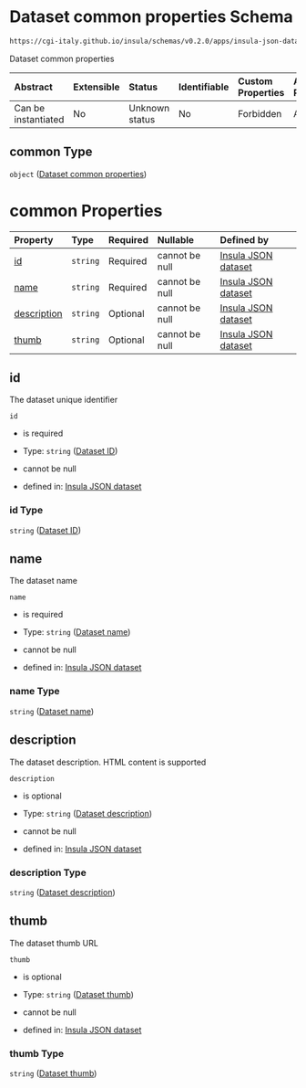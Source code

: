 # Dataset common properties Schema

```txt
https://cgi-italy.github.io/insula/schemas/v0.2.0/apps/insula-json-dataset.schema.json#/$defs/common
```

Dataset common properties

| Abstract            | Extensible | Status         | Identifiable | Custom Properties | Additional Properties | Access Restrictions | Defined In                                                                                               |
| :------------------ | :--------- | :------------- | :----------- | :---------------- | :-------------------- | :------------------ | :------------------------------------------------------------------------------------------------------- |
| Can be instantiated | No         | Unknown status | No           | Forbidden         | Allowed               | none                | [insula-json-dataset.schema.json\*](schemas/apps/insula-json-dataset.schema.json "open original schema") |

## common Type

`object` ([Dataset common properties](insula-json-dataset-defs-dataset-common-properties.md))

# common Properties

| Property                    | Type     | Required | Nullable       | Defined by                                                                                                                                                                                                                                |
| :-------------------------- | :------- | :------- | :------------- | :---------------------------------------------------------------------------------------------------------------------------------------------------------------------------------------------------------------------------------------- |
| [id](#id)                   | `string` | Required | cannot be null | [Insula JSON dataset](insula-json-dataset-defs-dataset-common-properties-properties-dataset-id.md "https://cgi-italy.github.io/insula/schemas/v0.2.0/apps/insula-json-dataset.schema.json#/$defs/common/properties/id")                   |
| [name](#name)               | `string` | Required | cannot be null | [Insula JSON dataset](insula-json-dataset-defs-dataset-common-properties-properties-dataset-name.md "https://cgi-italy.github.io/insula/schemas/v0.2.0/apps/insula-json-dataset.schema.json#/$defs/common/properties/name")               |
| [description](#description) | `string` | Optional | cannot be null | [Insula JSON dataset](insula-json-dataset-defs-dataset-common-properties-properties-dataset-description.md "https://cgi-italy.github.io/insula/schemas/v0.2.0/apps/insula-json-dataset.schema.json#/$defs/common/properties/description") |
| [thumb](#thumb)             | `string` | Optional | cannot be null | [Insula JSON dataset](insula-json-dataset-defs-dataset-common-properties-properties-dataset-thumb.md "https://cgi-italy.github.io/insula/schemas/v0.2.0/apps/insula-json-dataset.schema.json#/$defs/common/properties/thumb")             |

## id

The dataset unique identifier

`id`

* is required

* Type: `string` ([Dataset ID](insula-json-dataset-defs-dataset-common-properties-properties-dataset-id.md))

* cannot be null

* defined in: [Insula JSON dataset](insula-json-dataset-defs-dataset-common-properties-properties-dataset-id.md "https://cgi-italy.github.io/insula/schemas/v0.2.0/apps/insula-json-dataset.schema.json#/$defs/common/properties/id")

### id Type

`string` ([Dataset ID](insula-json-dataset-defs-dataset-common-properties-properties-dataset-id.md))

## name

The dataset name

`name`

* is required

* Type: `string` ([Dataset name](insula-json-dataset-defs-dataset-common-properties-properties-dataset-name.md))

* cannot be null

* defined in: [Insula JSON dataset](insula-json-dataset-defs-dataset-common-properties-properties-dataset-name.md "https://cgi-italy.github.io/insula/schemas/v0.2.0/apps/insula-json-dataset.schema.json#/$defs/common/properties/name")

### name Type

`string` ([Dataset name](insula-json-dataset-defs-dataset-common-properties-properties-dataset-name.md))

## description

The dataset description. HTML content is supported

`description`

* is optional

* Type: `string` ([Dataset description](insula-json-dataset-defs-dataset-common-properties-properties-dataset-description.md))

* cannot be null

* defined in: [Insula JSON dataset](insula-json-dataset-defs-dataset-common-properties-properties-dataset-description.md "https://cgi-italy.github.io/insula/schemas/v0.2.0/apps/insula-json-dataset.schema.json#/$defs/common/properties/description")

### description Type

`string` ([Dataset description](insula-json-dataset-defs-dataset-common-properties-properties-dataset-description.md))

## thumb

The dataset thumb URL

`thumb`

* is optional

* Type: `string` ([Dataset thumb](insula-json-dataset-defs-dataset-common-properties-properties-dataset-thumb.md))

* cannot be null

* defined in: [Insula JSON dataset](insula-json-dataset-defs-dataset-common-properties-properties-dataset-thumb.md "https://cgi-italy.github.io/insula/schemas/v0.2.0/apps/insula-json-dataset.schema.json#/$defs/common/properties/thumb")

### thumb Type

`string` ([Dataset thumb](insula-json-dataset-defs-dataset-common-properties-properties-dataset-thumb.md))
